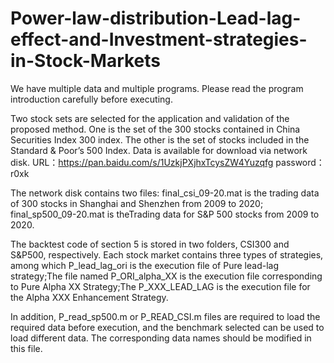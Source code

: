 # Power-law-distribution-Lead-lag-effect-and-Investment-strategies-in-Stock-Markets

We have multiple data and multiple programs. Please read the program introduction carefully before executing.

Two stock sets are selected for the application and validation of the proposed method. One is the set of the 300 stocks contained in China Securities Index 300 index. The other is the set of stocks included in the Standard & Poor’s 500 Index. Data is available for download via network disk.
URL：https://pan.baidu.com/s/1UzkjPXjhxTcysZW4Yuzqfg 
password：r0xk 

The network disk contains two files:
final_csi_09-20.mat is the trading data of 300 stocks in Shanghai and Shenzhen from 2009 to 2020;
final_sp500_09-20.mat is theTrading data for S&P 500 stocks from 2009 to 2020.



The backtest code of section 5 is stored in two folders, CSI300 and S&P500, respectively.
Each stock market contains three types of strategies, among which P_lead_lag_ori is the execution file of Pure lead-lag strategy;The file named P_ORI_alpha_XX is the execution file corresponding to Pure Alpha XX Strategy;The P_XXX_LEAD_LAG is the execution file for the Alpha XXX Enhancement Strategy.


In addition, P_read_sp500.m or P_READ_CSI.m files are required to load the required data before execution, and the benchmark selected can be used to load different data. The corresponding data names should be modified in this file.
